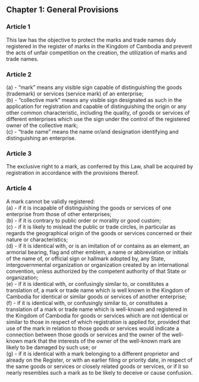 ## Chapter 1: General Provisions

### Article 1
This law has the objective to protect the marks and trade names duly registered in the register of marks in the Kingdom of Cambodia and prevent the acts of unfair competition on the creation, the utilization of marks and trade names.

### Article 2
(a) - “mark” means any visible sign capable of distinguishing the goods (trademark) or services (service mark) of an enterprise;  
(b) - “collective mark” means any visible sign designated as such in the application for registration and capable of distinguishing the origin or any other common characteristic, including the quality, of goods or services of different enterprises which use the sign under the control of the registered owner of the collective mark;  
(c) - “trade name” means the name or/and designation identifying and distinguishing an enterprise.

### Article 3
The exclusive right to a mark, as conferred by this Law, shall be acquired by registration in accordance with the provisions thereof.

### Article 4
A mark cannot be validly registered:  
(a) - if it is incapable of distinguishing the goods or services of one enterprise from those of other enterprises;  
(b) - if it is contrary to public order or morality or good custom;  
(c) - if it is likely to mislead the public or trade circles, in particular as regards the geographical origin of the goods or services concerned or their nature or characteristics;  
(d) - if it is identical with, or is an imitation of or contains as an element, an armorial bearing, flag and other emblem, a name or abbreviation or initials of the name of, or official sign or hallmark adopted by, any State, intergovernmental organization or organization created by an international convention, unless authorized by the competent authority of that State or organization;  
(e) - if it is identical with, or confusingly similar to, or constitutes a translation of, a mark or trade name which is well known in the Kingdom of Cambodia for identical or similar goods or services of another enterprise;  
(f) - if it is identical with, or confusingly similar to, or constitutes a translation of a mark or trade name which is well-known and registered in the Kingdom of Cambodia for goods or services which are not identical or similar to those in respect of which registration is applied for, provided that use of the mark in relation to those goods or services would indicate a connection between those goods or services and the owner of the well-known mark that the interests of the owner of the well-known mark are likely to be damaged by such use; or  
(g) - if it is identical with a mark belonging to a different proprietor and already on the Register, or with an earlier filing or priority date, in respect of the same goods or services or closely related goods or services, or if it so nearly resembles such a mark as to be likely to deceive or cause confusion.